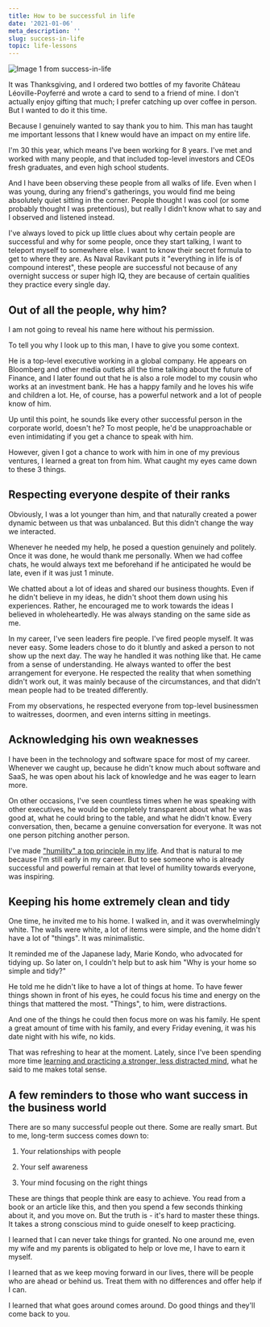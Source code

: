```yaml
---
title: How to be successful in life
date: '2021-01-06'
meta_description: ''
slug: success-in-life
topic: life-lessons
---
```

<img src="/images/blog/success-in-life-1.jpeg" alt="Image 1 from success-in-life" class="cover-image" />


It was Thanksgiving, and I ordered two bottles of my favorite Château Léoville-Poyferré and wrote a card to send to a friend of mine. I don't actually enjoy gifting that much; I prefer catching up over coffee in person. But I wanted to do it this time.

Because I genuinely wanted to say thank you to him. This man has taught me important lessons that I knew would have an impact on my entire life.

I'm 30 this year, which means I've been working for 8 years. I've met and worked with many people, and that included top-level investors and CEOs fresh graduates, and even high school students.

And I have been observing these people from all walks of life. Even when I was young, during any friend's gatherings, you would find me being absolutely quiet sitting in the corner. People thought I was cool (or some probably thought I was pretentious), but really I didn't know what to say and I observed and listened instead.

I've always loved to pick up little clues about why certain people are successful and why for some people, once they start talking, I want to teleport myself to somewhere else. I want to know their secret formula to get to where they are. As Naval Ravikant puts it "everything in life is of compound interest", these people are successful not because of any overnight success or super high IQ, they are because of certain qualities they practice every single day.

## Out of all the people, why him?

I am not going to reveal his name here without his permission.

To tell you why I look up to this man, I have to give you some context.

He is a top-level executive working in a global company. He appears on Bloomberg and other media outlets all the time talking about the future of Finance, and I later found out that he is also a role model to my cousin who works at an investment bank. He has a happy family and he loves his wife and children a lot. He, of course, has a powerful network and a lot of people know of him.

Up until this point, he sounds like every other successful person in the corporate world, doesn't he? To most people, he'd be unapproachable or even intimidating if you get a chance to speak with him.

However, given I got a chance to work with him in one of my previous ventures, I learned a great ton from him. What caught my eyes came down to these 3 things.

## Respecting everyone despite of their ranks

Obviously, I was a lot younger than him, and that naturally created a power dynamic between us that was unbalanced. But this didn't change the way we interacted.

Whenever he needed my help, he posed a question genuinely and politely. Once it was done, he would thank me personally. When we had coffee chats, he would always text me beforehand if he anticipated he would be late, even if it was just 1 minute.

We chatted about a lot of ideas and shared our business thoughts. Even if he didn't believe in my ideas, he didn't shoot them down using his experiences. Rather, he encouraged me to work towards the ideas I believed in wholeheartedly. He was always standing on the same side as me.

In my career, I've seen leaders fire people. I've fired people myself. It was never easy. Some leaders chose to do it bluntly and asked a person to not show up the next day. The way he handled it was nothing like that. He came from a sense of understanding. He always wanted to offer the best arrangement for everyone. He respected the reality that when something didn't work out, it was mainly because of the circumstances, and that didn't mean people had to be treated differently.

From my observations, he respected everyone from top-level businessmen to waitresses, doormen, and even interns sitting in meetings.

## Acknowledging his own weaknesses

I have been in the technology and software space for most of my career. Whenever we caught up, because he didn't know much about software and SaaS, he was open about his lack of knowledge and he was eager to learn more.

On other occasions, I've seen countless times when he was speaking with other executives, he would be completely transparent about what he was good at, what he could bring to the table, and what he didn't know. Every conversation, then, became a genuine conversation for everyone. It was not one person pitching another person.

I've made <a href="/life-mottos">"humility" a top principle in my life</a>. And that is natural to me because I'm still early in my career. But to see someone who is already successful and powerful remain at that level of humility towards everyone, was inspiring.

## Keeping his home extremely clean and tidy

One time, he invited me to his home. I walked in, and it was overwhelmingly white. The walls were white, a lot of items were simple, and the home didn't have a lot of "things". It was minimalistic.

It reminded me of the Japanese lady, Marie Kondo, who advocated for tidying up. So later on, I couldn't help but to ask him "Why is your home so simple and tidy?"

He told me he didn't like to have a lot of things at home. To have fewer things shown in front of his eyes, he could focus his time and energy on the things that mattered the most. "Things", to him, were distractions.

And one of the things he could then focus more on was his family. He spent a great amount of time with his family, and every Friday evening, it was his date night with his wife, no kids.

That was refreshing to hear at the moment. Lately, since I've been spending more time <a href="/get-more-time">learning and practicing a stronger, less distracted mind</a>, what he said to me makes total sense.

## A few reminders to those who want success in the business world

There are so many successful people out there. Some are really smart. But to me, long-term success comes down to:

1. Your relationships with people

2. Your self awareness

3. Your mind focusing on the right things

These are things that people think are easy to achieve. You read from a book or an article like this, and then you spend a few seconds thinking about it, and you move on. But the truth is - it's hard to master these things. It takes a strong conscious mind to guide oneself to keep practicing.

I learned that I can never take things for granted. No one around me, even my wife and my parents is obligated to help or love me, I have to earn it myself.

I learned that as we keep moving forward in our lives, there will be people who are ahead or behind us. Treat them with no differences and offer help if I can.

I learned that what goes around comes around. Do good things and they'll come back to you.
